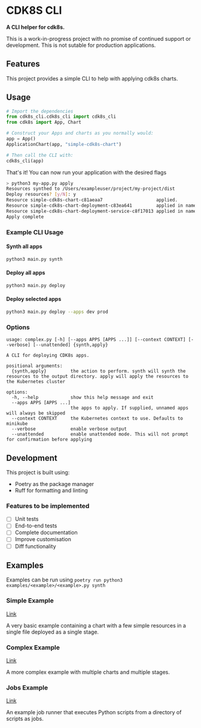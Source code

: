# CDK8S CLI

**A CLI helper for cdk8s.**

This is a work-in-progress project with no promise of continued support or development. This is not sutable for production applications.

## Features

This project provides a simple CLI to help with applying cdk8s charts.

## Usage

```python
# Import the dependencies
from cdk8s_cli.cdk8s_cli import cdk8s_cli
from cdk8s import App, Chart

# Construct your Apps and charts as you normally would:
app = App()
ApplicationChart(app, "simple-cdk8s-chart")

# Then call the CLI with:
cdk8s_cli(app)
```

That's it! You can now run your application with the desired flags

```bash
> python3 my-app.py apply
Resources synthed to /Users/exampleuser/project/my-project/dist
Deploy resources? [y/N]: y
Resource simple-cdk8s-chart-c81aeaa7                    applied.
Resource simple-cdk8s-chart-deployment-c83ea641         applied in namespace simple-cdk8s-chart-c81aeaa7.
Resource simple-cdk8s-chart-deployment-service-c8f17013 applied in namespace simple-cdk8s-chart-c81aeaa7.
Apply complete

```

### Example CLI Usage

#### Synth all apps

```bash
python3 main.py synth
```

#### Deploy all apps

```bash
python3 main.py deploy
```

#### Deploy selected apps

```bash
python3 main.py deploy --apps dev prod
```

### Options

```text
usage: complex.py [-h] [--apps APPS [APPS ...]] [--context CONTEXT] [--verbose] [--unattended] {synth,apply}

A CLI for deploying CDK8s apps.

positional arguments:
  {synth,apply}         the action to perform. synth will synth the resources to the output directory. apply will apply the resources to the Kubernetes cluster

options:
  -h, --help            show this help message and exit
  --apps APPS [APPS ...]
                        the apps to apply. If supplied, unnamed apps will always be skipped
  --context CONTEXT     the Kubernetes context to use. Defaults to minikube
  --verbose             enable verbose output
  --unattended          enable unattended mode. This will not prompt for confirmation before applying
```

## Development

This project is built using:

- Poetry as the package manager
- Ruff for formatting and linting

### Features to be implemented

- [ ] Unit tests
- [ ] End-to-end tests
- [ ] Complete documentation
- [ ] Improve customisation
- [ ] Diff functionality

## Examples

Examples can be run using `poetry run python3 examples/<example>/<example>.py synth`

### Simple Example

[Link](examples/simple)

A very basic example containing a chart with a few simple resources in a single file deployed as a single stage.

### Complex Example

[Link](examples/complex)

A more complex example with multiple charts and multiple stages.

### Jobs Example

[Link](examples/jobs)

An example job runner that executes Python scripts from a directory of scripts as jobs.